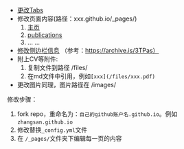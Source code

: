 - [更改Tabs](/_data/navigation.yml)
- 修改页面内容(路径：xxx.github.io/_pages/)
  1. [主页](/_pages/about.md)
  2. [publications](/_pages/publications.md)
  3. ... ...
- [修改侧边栏信息](/_config.yml) （参考：https://archive.is/3TPas）
- 附上CV等附件:
  1. 复制文件到路径 /files/
  2. 在md文件中引用，例如```[xxx](/files/xxx.pdf)```
- 更改图片同理，图片路径在 /images/

修改步骤：
1. fork repo，重命名为：`自己的github账户名.github.io`。例如 `zhangsan.github.io`
2. 修改替换`_config.yml`文件
3. 在 `/_pages/`文件夹下编辑每一页的内容